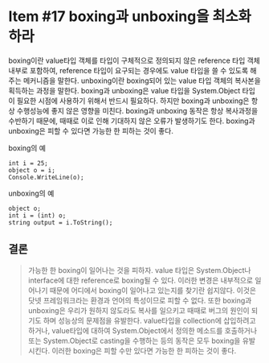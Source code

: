 # Item \#17 boxing과 unboxing을 최소화하라

boxing이란 value타입 객체를 타입이 구체적으로 정의되지 않은 reference 타입 객체 내부로 포함하여, reference 타입이 요구되는 경우에도 value 타입을 쓸 수 있도록 해주는 메커니즘을 말한다. unboxing이란 boxing되어 있는 value 타입 객체의 복사본을 획득하는 과정을 말한다. boxing과 unboxing은 value 타입을 System.Object 타입이 필요한 시점에 사용하기 위해서 반드시 필요하다. 하지만 boxing과 unboxing은 항상 수행성능에 좋지 않은 영향을 미친다. boxing과 unboxing 동작은 항상 복사과정을 수반하기 때문에, 때때로 이로 인해 기대하지 않은 오류가 발생하기도 한다. boxing과 unboxing은 피할 수 있다면 가능한 한 피하는 것이 좋다.

boxing의 예

```
int i = 25;
object o = i;
Console.WriteLine(o);
```

unboxing의 예

```
object o;
int i = (int) o;
string output = i.ToString();
```

## 결론

> 가능한 한 boxing이 일어나는 것을 피하자. value 타입은 System.Object나 interface에 대한 reference로 boxing될 수 있다. 이러한 변경은 내부적으로 일어나기 때문에 어디에서 boxing이 일어나고 있는지를 찾기란 쉽지않다. 이것은 닷넷 프레임워크라는 환경과 언어의 특성이므로 피할 수 없다. 또한 boxing과 unboxing은 우리가 원하지 않도라도 복사를 일으키고 때때로 버그의 원인이 되기도 하며 성능상의 문제점을 유발한다. value타입을 collection에 삽입하려고 하거나, value타입에 대하여 System.Object에서 정의한 메소드를 호출하거나 또는 System.Object로 casting을 수행하는 등의 동작은 모두 boxing을 유발시킨다. 이러한 boxing은 피할 수만 있다면 가능한 한 피하는 것이 좋다.



